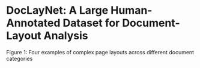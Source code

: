 # DocLayNet: A Large Human-Annotated Dataset for Document-Layout Analysis

Figure 1: Four examples of complex page layouts across different document categories

<!-- image -->